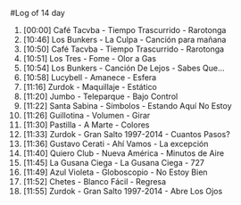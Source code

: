 #Log of 14 day

1. [00:00] Café Tacvba - Tiempo Trascurrido - Rarotonga
1. [10:46] Los Bunkers - La Culpa - Canción para mañana
1. [10:50] Café Tacvba - Tiempo Trascurrido - Rarotonga
1. [10:51] Los Tres - Fome - Olor a Gas
1. [10:54] Los Bunkers - Canción De Lejos - Sabes Que...
1. [10:58] Lucybell - Amanece - Esfera
1. [11:16] Zurdok - Maquillaje - Estático
1. [11:20] Jumbo - Teleparque - Bajo Control
1. [11:22] Santa Sabina - Símbolos - Estando Aquí No Estoy
1. [11:26] Guillotina - Volumen - Girar
1. [11:30] Pastilla - A Marte - Colores
1. [11:33] Zurdok - Gran Salto 1997-2014 - Cuantos Pasos?
1. [11:36] Gustavo Cerati - Ahí Vamos - La excepción
1. [11:40] Quiero Club - Nueva América - Minutos de Aire
1. [11:45] La Gusana Ciega - La Gusana Ciega - 727
1. [11:49] Azul Violeta - Globoscopio - No Estoy Bien
1. [11:52] Chetes - Blanco Fácil - Regresa
1. [11:55] Zurdok - Gran Salto 1997-2014 - Abre Los Ojos

